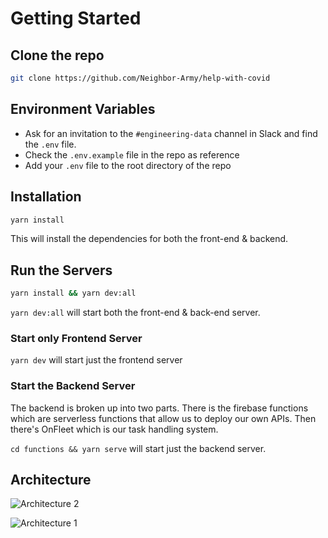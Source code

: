 # Getting Started

## Clone the repo

```bash
git clone https://github.com/Neighbor-Army/help-with-covid
```

## Environment Variables

-   Ask for an invitation to the `#engineering-data` channel in Slack and find the `.env` file.
-   Check the `.env.example` file in the repo as reference
-   Add your `.env` file to the root directory of the repo

## Installation

```bash
yarn install
```

This will install the dependencies for both the front-end & backend.

## Run the Servers

```bash
yarn install && yarn dev:all
```

`yarn dev:all` will start both the front-end & back-end server.

### Start only Frontend Server

`yarn dev` will start just the frontend server

### Start the Backend Server

The backend is broken up into two parts. There is the firebase functions which are serverless functions that allow us to deploy our own APIs. Then there's OnFleet which is our task handling system.

`cd functions && yarn serve` will start just the backend server.

## Architecture

![Architecture 2](https://raw.githubusercontent.com/neighbor-army/help-with-covid/develop/docs/images/architecture-2.png)

![Architecture 1](https://raw.githubusercontent.com/neighbor-army/help-with-covid/develop/docs/images/architecture-1.png)
